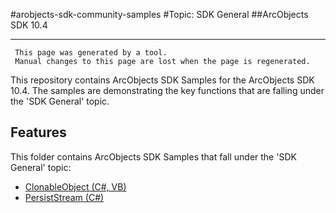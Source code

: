 #arobjects-sdk-community-samples 
#Topic: SDK General
##ArcObjects SDK 10.4  

----------
     This page was generated by a tool.
     Manual changes to this page are lost when the page is regenerated.

This repository contains ArcObjects SDK Samples for the ArcObjects SDK 10.4.  The samples are demonstrating the key functions that are falling under the 'SDK General' topic.  


## Features

This folder contains ArcObjects SDK Samples that fall under the 'SDK General' topic:

* [ClonableObject (C#, VB)](../../../../tree/master/Net/SDK_General//ClonableObject)  
* [PersistStream (C#)](../../../../tree/master/Net/SDK_General//PersistStream)  


